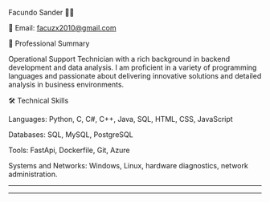 Facundo Sander 👨‍💻


📧 Email: facuzx2010@gmail.com


📌 Professional Summary

Operational Support Technician with a rich background in backend development and data analysis. I am proficient in a variety of programming languages and passionate about delivering innovative solutions and detailed analysis in business environments.

🛠 Technical Skills

Languages: Python, C, C#, C++, Java, SQL, HTML, CSS, JavaScript

Databases: SQL, MySQL, PostgreSQL

Tools: FastApi, Dockerfile, Git, Azure

Systems and Networks: Windows, Linux, hardware diagnostics, network administration.

-------------------------------------------------------------------------------------------------------------------------------------------------------------------


-------------------------------------------------------------------------------------------------------------------------------------------------------------------
